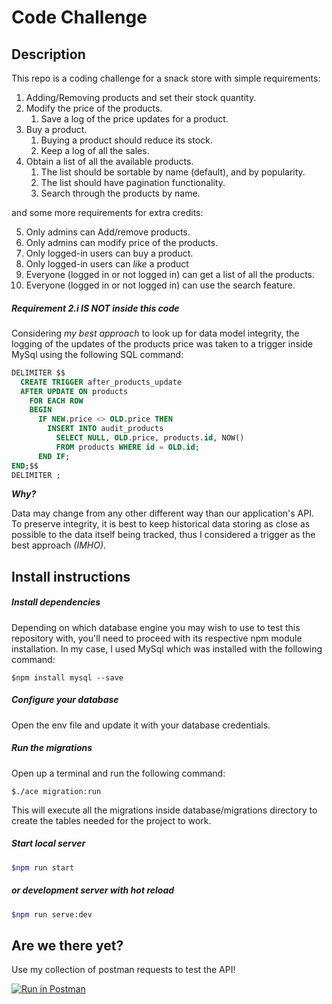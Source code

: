 # Code Challenge

## Description

This repo is a coding challenge for a snack store with simple requirements:

1. Adding/Removing products and set their stock quantity.
1. Modify the price of the products.
   1. Save a log of the price updates for a product.
1. Buy a product.
   1. Buying a product should reduce its stock.
   1. Keep a log of all the sales.
1. Obtain a list of all the available products.
   1. The list should be sortable by name (default), and by popularity.
   1. The list should have pagination functionality.
   1. Search through the products by name.
    
and some more requirements for extra credits:

5. Only admins can Add/remove products.
6. Only admins can modify price of the products.
7. Only logged-in users can buy a product.
8. Only logged-in users can *like* a product
9. Everyone (logged in or not logged in) can get a list of all the products.
10. Everyone (logged in or not logged in) can use the search feature.

##### Requirement 2.i IS NOT inside this code

Considering *my best approach* to look up for data model integrity,
 the logging of the updates of the products price was taken to a trigger inside MySql using the following SQL command:
 
```sql
DELIMITER $$
  CREATE TRIGGER after_products_update
  AFTER UPDATE ON products
    FOR EACH ROW
    BEGIN
      IF NEW.price <> OLD.price THEN
        INSERT INTO audit_products
          SELECT NULL, OLD.price, products.id, NOW()
          FROM products WHERE id = OLD.id;
      END IF;
END;$$
DELIMITER ;
```
**_Why?_**

Data may change from any other different way than our application's API.
To preserve integrity, it is best to keep historical data storing as close as possible to the data itself being tracked, 
thus I considered a trigger as the best approach _(IMHO)_.

## Install instructions
##### Install dependencies
  
Depending on which database engine you may wish to use to test this repository with, 
you'll need to proceed with its respective npm module installation.
In my case, I used MySql which was installed with the following command:

```
$npm install mysql --save 
```
  
##### Configure your database

Open the env file and update it with your database credentials.

##### Run the migrations

Open up a terminal and run the following command:

```
$./ace migration:run
```

This will execute all the migrations inside database/migrations directory to create the tables needed for the project to work.
  
##### Start local server

```bash
$npm run start
```
 
##### or development server with hot reload
 
```bash
$npm run serve:dev
```
  
## Are we there yet?
  
Use my collection of postman requests to test the API!

[![Run in Postman](https://run.pstmn.io/button.svg)](https://app.getpostman.com/run-collection/145a470a255fede5c8e1)
